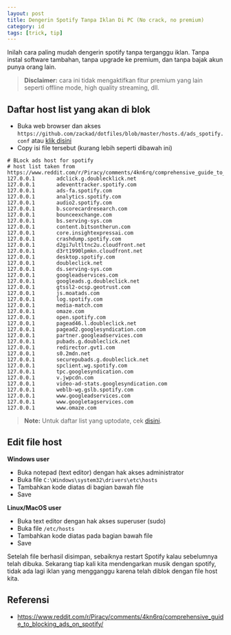 ```yaml
---
layout: post
title: Dengerin Spotify Tanpa Iklan Di PC (No crack, no premium)
category: id
tags: [trick, tip]
---
```

Inilah cara paling mudah dengerin spotify tanpa terganggu iklan. Tanpa instal software tambahan, tanpa upgrade ke premium, dan tanpa bajak akun punya orang lain.

> **Disclaimer:** cara ini tidak mengaktifkan fitur premium yang lain seperti offline mode, high quality streaming, dll.

## Daftar host list yang akan di blok

- Buka web browser dan akses `https://github.com/zackad/dotfiles/blob/master/hosts.d/ads_spotify.conf` atau [klik disini][hostfile-url]
- Copy isi file tersebut (kurang lebih seperti dibawah ini)

```
# BLock ads host for spotify
# host list taken from https://www.reddit.com/r/Piracy/comments/4kn6rq/comprehensive_guide_to_blocking_ads_on_spotify/
127.0.0.1       adclick.g.doublecklick.net
127.0.0.1       adeventtracker.spotify.com
127.0.0.1       ads-fa.spotify.com
127.0.0.1       analytics.spotify.com
127.0.0.1       audio2.spotify.com
127.0.0.1       b.scorecardresearch.com
127.0.0.1       bounceexchange.com
127.0.0.1       bs.serving-sys.com
127.0.0.1       content.bitsontherun.com
127.0.0.1       core.insightexpressai.com
127.0.0.1       crashdump.spotify.com
127.0.0.1       d2gi7ultltnc2u.cloudfront.net
127.0.0.1       d3rt1990lpmkn.cloudfront.net
127.0.0.1       desktop.spotify.com
127.0.0.1       doubleclick.net
127.0.0.1       ds.serving-sys.com
127.0.0.1       googleadservices.com
127.0.0.1       googleads.g.doubleclick.net
127.0.0.1       gtssl2-ocsp.geotrust.com
127.0.0.1       js.moatads.com
127.0.0.1       log.spotify.com
127.0.0.1       media-match.com
127.0.0.1       omaze.com
127.0.0.1       open.spotify.com
127.0.0.1       pagead46.l.doubleclick.net
127.0.0.1       pagead2.googlesyndication.com
127.0.0.1       partner.googleadservices.com
127.0.0.1       pubads.g.doubleclick.net
127.0.0.1       redirector.gvt1.com
127.0.0.1       s0.2mdn.net
127.0.0.1       securepubads.g.doubleclick.net
127.0.0.1       spclient.wg.spotify.com
127.0.0.1       tpc.googlesyndication.com
127.0.0.1       v.jwpcdn.com
127.0.0.1       video-ad-stats.googlesyndication.com
127.0.0.1       weblb-wg.gslb.spotify.com
127.0.0.1       www.googleadservices.com
127.0.0.1       www.googletagservices.com
127.0.0.1       www.omaze.com
```

> **Note:** Untuk daftar list yang uptodate, cek [disini][hostfile-url].

## Edit file host

**Windows user**

- Buka notepad (text editor) dengan hak akses administrator
- Buka file `C:\Windows\system32\drivers\etc\hosts`
- Tambahkan kode diatas di bagian bawah file
- Save

**Linux/MacOS user**

- Buka text editor dengan hak akses superuser (sudo)
- Buka file `/etc/hosts`
- Tambahkan kode diatas pada bagian bawah file
- Save

Setelah file berhasil disimpan, sebaiknya restart Spotify kalau sebelumnya telah dibuka. Sekarang tiap kali kita mendengarkan musik dengan spotify, tidak ada lagi iklan yang mengganggu karena telah diblok dengan file host kita.

## Referensi

- https://www.reddit.com/r/Piracy/comments/4kn6rq/comprehensive_guide_to_blocking_ads_on_spotify/

[hostfile-url]: https://github.com/zackad/dotfiles/blob/master/hosts.d/ads_spotify.conf
